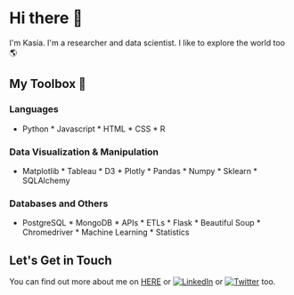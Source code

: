 # Hi there 👋
I'm Kasia. I'm a researcher and data scientist. I like to explore the world too :earth_americas:

## My Toolbox :toolbox:
### Languages 
* Python * Javascript * HTML * CSS * R

### Data Visualization & Manipulation
* Matplotlib * Tableau * D3 * Plotly * Pandas * Numpy * Sklearn * SQLAlchemy 

### Databases and Others 
* PostgreSQL * MongoDB * APIs * ETLs * Flask * Beautiful Soup * Chromedriver * Machine Learning * Statistics

## Let's Get in Touch
<!-- Actual text -->
You can find out more about me on [HERE](http://kasiakalemba.com) or [![LinkedIn][2.2]][2] or [![Twitter][1.2]][1] too.

<!-- Icons -->

[1.2]: http://i.imgur.com/wWzX9uB.png (twitter icon without padding)
[2.2]: https://raw.githubusercontent.com/MartinHeinz/MartinHeinz/master/linkedin-3-16.png (LinkedIn icon without padding)

<!-- Links to your social media accounts -->

[1]: https://twitter.com/happyhepatocyte
[2]: https://www.linkedin.com/in/katarzynakalemba
